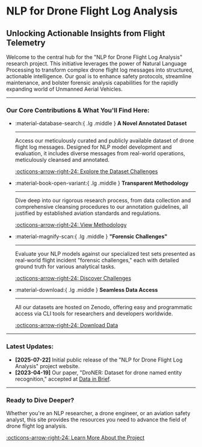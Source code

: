 # NLP for Drone Flight Log Analysis

## Unlocking Actionable Insights from Flight Telemetry

Welcome to the central hub for the "NLP for Drone Flight Log Analysis" research project. This initiative leverages the power of Natural Language Processing to transform complex drone flight log messages into structured, actionable intelligence. Our goal is to enhance safety protocols, streamline maintenance, and bolster forensic analysis capabilities for the rapidly expanding world of Unmanned Aerial Vehicles.

---

### Our Core Contributions & What You'll Find Here:
<div class="grid cards" markdown>

-   :material-database-search:{ .lg .middle } __A Novel Annotated Dataset__

    ---

    Access our meticulously curated and publicly available dataset of drone flight log messages. Designed for NLP model development and evaluation, it includes diverse messages from real-world operations, meticulously cleansed and annotated.

    [:octicons-arrow-right-24: Explore the Dataset Challenges](dataset/)

-   :material-book-open-variant:{ .lg .middle } __Transparent Methodology__

    ---

    Dive deep into our rigorous research process, from data collection and comprehensive cleansing procedures to our annotation guidelines, all justified by established aviation standards and regulations.

    [:octicons-arrow-right-24: View Methodology](methodology/)

-   :material-magnify-scan:{ .lg .middle } __"Forensic Challenges"__

    ---

    Evaluate your NLP models against our specialized test sets presented as real-world flight incident "forensic challenges," each with detailed ground truth for various analytical tasks.

    [:octicons-arrow-right-24: Discover Challenges](dataset/)

-   :material-download:{ .lg .middle } __Seamless Data Access__

    ---

    All our datasets are hosted on Zenodo, offering easy and programmatic access via CLI tools for researchers and developers worldwide.

    [:octicons-arrow-right-24: Download Data](download/)

</div>

---

### Latest Updates:

* **[2025-07-22]** Initial public release of the "NLP for Drone Flight Log Analysis" project website.
* **[2023-04-19]** Our paper, "DroNER: Dataset for drone named entity recognition," accepted at [Data in Brief](https://www.sciencedirect.com/science/article/pii/S2352340923002986).

---

### Ready to Dive Deeper?

Whether you're an NLP researcher, a drone engineer, or an aviation safety analyst, this site provides the resources you need to advance the field of drone flight log analysis.

[:octicons-arrow-right-24: Learn More About the Project](about.md)